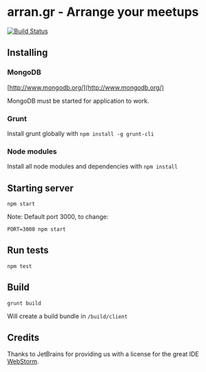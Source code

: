 # arran.gr - Arrange your meetups

[![Build Status](https://drone.io/github.com/rserve/rserve/status.png)](https://drone.io/github.com/rserve/rserve/latest)

## Installing

### MongoDB

[http://www.mongodb.org/](http://www.mongodb.org/)

MongoDB must be started for application to work.

### Grunt

Install grunt globally with ``npm install -g grunt-cli``

### Node modules

Install all node modules and dependencies with ``npm install``

## Starting server

``npm start``

Note: Default port 3000, to change:

``PORT=3000 npm start``

## Run tests

``npm test``

## Build

``grunt build``

Will create a build bundle in ``/build/client``

## Credits

Thanks to JetBrains for providing us with a license for the great IDE [WebStorm](https://www.jetbrains.com/webstorm/).